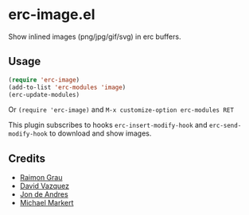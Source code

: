 # erc-image.el #

Show inlined images (png/jpg/gif/svg) in erc buffers.

## Usage

```lisp
(require 'erc-image)
(add-to-list 'erc-modules 'image)
(erc-update-modules)
```

Or `(require 'erc-image)` and  `M-x customize-option erc-modules RET`

This plugin subscribes to hooks `erc-insert-modify-hook` and
`erc-send-modify-hook` to download and show images.


## Credits

* [Raimon Grau](https://github.com/kidd)
* [David Vazquez](https://github.com/davazp)
* [Jon de Andres](https://github.com/jondeandres)
* [Michael Markert](https://github.com/cofi)
